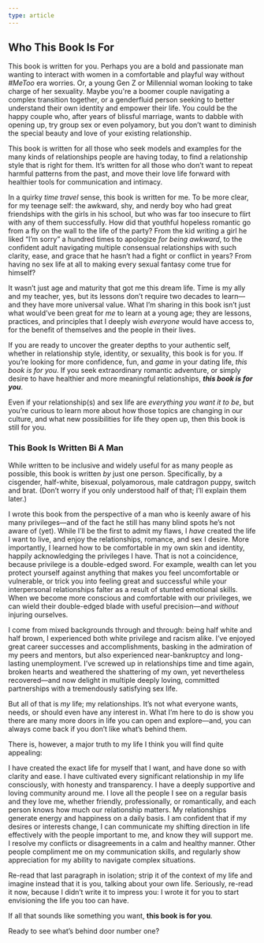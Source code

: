 ```yaml
---
type: article
---
```

## Who This Book Is For

This book is written for you. Perhaps you are a bold and passionate man wanting to interact with women in a comfortable and playful way without _#MeToo_ era worries. Or, a young Gen Z or Millennial woman looking to take charge of her sexuality. Maybe you're a boomer couple navigating a complex transition together, or a genderfluid person seeking to better understand their own identity and empower their life. You could be the happy couple who, after years of blissful marriage, wants to dabble with opening up, try group sex or even polyamory, but you don’t want to diminish the special beauty and love of your existing relationship.

This book is written for all those who seek models and examples for the many kinds of relationships people are having today, to find a relationship style that is right for them. It’s written for all those who don’t want to repeat harmful patterns from the past, and move their love life forward with healthier tools for communication and intimacy.

In a quirky _time travel_ sense, this book is written for me. To be more clear, for my teenage self: the awkward, shy, and nerdy boy who had great friendships with the girls in his school, but who was far too insecure to flirt with any of them successfully. How did that youthful hopeless romantic go from a fly on the wall to the life of the party? From the kid writing a girl he liked “I’m sorry” a hundred times to apologize _for being awkward_, to the confident adult navigating multiple consensual relationships with such clarity, ease, and grace that he hasn’t had a fight or conflict in years? From having no sex life at all to making every sexual fantasy come true for himself?

It wasn’t just age and maturity that got me this dream life. Time is my ally and my teacher, yes, but its lessons don’t require two decades to learn—and they have more universal value. What I’m sharing in this book isn’t just what would’ve been great for _me_ to learn at a young age; they are lessons, practices, and principles that I deeply wish _everyone_ would have access to, for the benefit of themselves and the people in their lives.

If you are ready to uncover the greater depths to your authentic self, whether in relationship style, identity, or sexuality, this book is for you. If you’re looking for more confidence, fun, and _game_ in your dating life, _this book is for you_. If you seek extraordinary romantic adventure, or simply desire to have healthier and more meaningful relationships, _**this book is for you**_. 

Even if your relationship(s) and sex life are _everything_ _you want it to be_, but you’re curious to learn more about how those topics are changing in our culture, and what new possibilities for life they open up, then this book is still for you.

### This Book Is Written Bi A Man

While written to be inclusive and widely useful for as many people as possible, this book is written _by_ just one person. Specifically, by a cisgender, half-white, bisexual, polyamorous, male catdragon puppy, switch and brat. (Don’t worry if you only understood half of that; I’ll explain them later.)

I wrote this book from the perspective of a man who is keenly aware of his many privileges—and of the fact he still has many blind spots he’s not aware of (yet). While I’ll be the first to admit my flaws, I _have_ created the life I want to live, and enjoy the relationships, romance, and sex I desire. More importantly, I learned how to be comfortable in my own skin and identity, happily acknowledging the privileges I have. That is not a coincidence, because privilege is a double-edged sword. For example, wealth can let you protect yourself against anything that makes you feel uncomfortable or vulnerable, or trick you into feeling great and successful while your interpersonal relationships falter as a result of stunted emotional skills. When we become more conscious and comfortable with our privileges, we can wield their double-edged blade with useful precision—and _without_ injuring ourselves.

I come from mixed backgrounds through and through: being half white and half brown, I experienced both white privilege and racism alike. I’ve enjoyed great career successes and accomplishments, basking in the admiration of my peers and mentors, but also experienced near-bankruptcy and long-lasting unemployment. I’ve screwed up in relationships time and time again, broken hearts and weathered the shattering of my own, yet nevertheless recovered—and now delight in multiple deeply loving, committed partnerships with a tremendously satisfying sex life.

But all of that is _my_ life; my relationships. It’s not what everyone wants, needs, or should even have any interest in. What I’m here to do is show you there are many more doors in life you can open and explore—and, you can always come back if you don’t like what’s behind them. 

There is, however, a major truth to my life I think you will find quite appealing:

I have created the exact life for myself that I want, and have done so with clarity and ease. I have cultivated every significant relationship in my life consciously, with honesty and transparency. I have a deeply supportive and loving community around me. I love all the people I see on a regular basis and they love me, whether friendly, professionally, or romantically, and each person knows how much our relationship matters. My relationships generate energy and happiness on a daily basis. I am confident that if my desires or interests change, I can communicate my shifting direction in life effectively with the people important to me, and know they will support me. I resolve my conflicts or disagreements in a calm and healthy manner. Other people compliment me on my communication skills, and regularly show appreciation for my ability to navigate complex situations.

Re-read that last paragraph in isolation; strip it of the context of my life and imagine instead that it is you, talking about your own life. Seriously, re-read it now, because I didn’t write it to impress you: I wrote it for you to start envisioning the life you too can have.

If all that sounds like something you want, **this book is for you**.

Ready to see what’s behind door number one?
